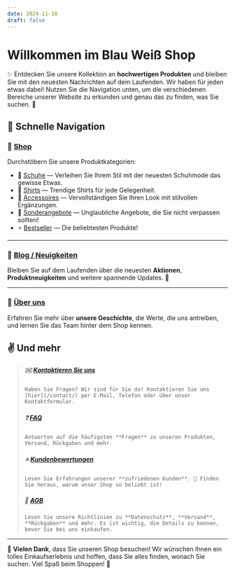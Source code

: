 ```yaml
---
date: 2024-11-18
draft: false
---
```


# Willkommen im Blau Weiß Shop  

✨ Entdecken Sie unsere Kollektion an **hochwertigen Produkten** und bleiben Sie mit den neuesten Nachrichten auf dem Laufenden. Wir haben für jeden etwas dabei! Nutzen Sie die Navigation unten, um die verschiedenen Bereiche unserer Website zu erkunden und genau das zu finden, was Sie suchen. 🎉  

## 🧭 Schnelle Navigation  

### 🛒 [Shop](/shop/)  
Durchstöbern Sie unsere Produktkategorien:  

- 👟 [Schuhe](/shop/shoes/) — Verleihen Sie Ihrem Stil mit der neuesten Schuhmode das gewisse Etwas.  
- 👕 [Shirts](/shop/shirts/) — Trendige Shirts für jede Gelegenheit.  
- 👜 [Accessoires](/shop/accessories/) — Vervollständigen Sie Ihren Look mit stilvollen Ergänzungen.  
- 🎁 [Sonderangebote](/shop/special-offers/) — Unglaubliche Angebote, die Sie nicht verpassen sollten!  
- ⭐ [Bestseller](/shop/best-sellers/) — Die beliebtesten Produkte!  

---

### 📰 [Blog / Neuigkeiten](/blog/)  
Bleiben Sie auf dem Laufenden über die neuesten **Aktionen**, **Produktneuigkeiten** und weitere spannende Updates. 📢  

---

### 📖 [Über uns](/about/)  
Erfahren Sie mehr über **unsere Geschichte**, die Werte, die uns antreiben, und lernen Sie das Team hinter dem Shop kennen.  

## ✌ Und mehr  

> ##### ✉️ [Kontaktieren Sie uns](/contact/)  
> `Haben Sie Fragen? Wir sind für Sie da! Kontaktieren Sie uns [hier](/contact/) per E-Mail, Telefon oder über unser Kontaktformular.`  
>  
> ##### ❓ [FAQ](/faq/)  
> `Antworten auf die häufigsten **Fragen** zu unseren Produkten, Versand, Rückgaben und mehr.`  
>  
> ##### ⭐ [Kundenbewertungen](/reviews/)  
> `Lesen Sie Erfahrungen unserer **zufriedenen Kunden**. 📝 Finden Sie heraus, warum unser Shop so beliebt ist!`  
>  
> ##### 📄 [AGB](/terms/)  
> `Lesen Sie unsere Richtlinien zu **Datenschutz**, **Versand**, **Rückgaben** und mehr. Es ist wichtig, die Details zu kennen, bevor Sie bei uns einkaufen.`  

---

🚀 **Vielen Dank**, dass Sie unseren Shop besuchen! Wir wünschen Ihnen ein tolles Einkaufserlebnis und hoffen, dass Sie alles finden, wonach Sie suchen. Viel Spaß beim Shoppen! 💖